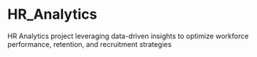 # HR_Analytics
HR Analytics project leveraging data-driven insights to optimize workforce performance, retention, and recruitment strategies
